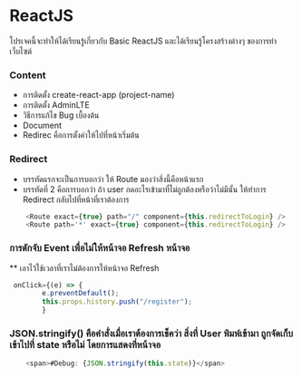 # ReactJS

โปรเจคนี้จะทำให้ได้เรียนรู้เกี่ยวกับ Basic ReactJS และได้เรียนรู้โครงสร้างต่างๆ ของการทำเว็บไซต์

### Content

- การติดตั้ง create-react-app (project-name)
- การติดตั้ง AdminLTE
- วิธีการแก้ไข Bug เบื้องต้น
- Document
- Redirec คือการตั้งค่าให้ไปที่หน้าเริ่มต้น

### Redirect

- บรรทัดแรกจะเป็นการบอกว่า ให้ Route มองว่าสิ่งนี้คือหน้าแรก
- บรรทัดที่ 2 คือการบอกว่า ถ้า user กดอะไรเข้ามาที่ไม่ถูกต้องหรือว่าไม่มีนั้น ให้ทำการ Redirect กลับไปที่หน้าที่เราต้องการ

```js
    <Route exact={true} path="/" component={this.redirectToLogin} />
    <Route path='*' exact={true} component={this.redirectToLogin} />

```
### การดักจับ Event เพื่อไม่ให้หน้าจอ Refresh หน้าจอ
** เอาไว้ใช้เวลาที่เราไม่ต้องการให้หน้าจอ Refresh
```js
 onClick={(e) => {
        e.preventDefault();
        this.props.history.push("/register");
        }

```

### JSON.stringify() คือคำสั่งเมื่อเราต้องการเช็คว่า สิ่งที่ User พิมพ์เข้ามา ถูกจัดเก็บเข้าไปที่ state หรือไม่ โดยการแสดงที่หน้าจอ 
```js
    <span>#Debug: {JSON.stringify(this.state)}</span>
```